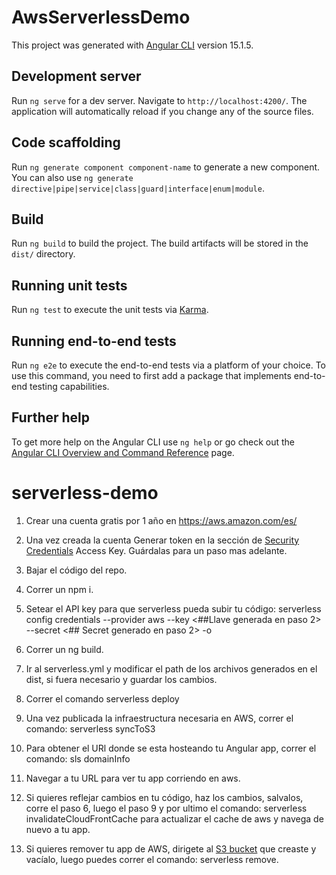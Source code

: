 # AwsServerlessDemo

This project was generated with [Angular CLI](https://github.com/angular/angular-cli) version 15.1.5.

## Development server

Run `ng serve` for a dev server. Navigate to `http://localhost:4200/`. The application will automatically reload if you change any of the source files.

## Code scaffolding

Run `ng generate component component-name` to generate a new component. You can also use `ng generate directive|pipe|service|class|guard|interface|enum|module`.

## Build

Run `ng build` to build the project. The build artifacts will be stored in the `dist/` directory.

## Running unit tests

Run `ng test` to execute the unit tests via [Karma](https://karma-runner.github.io).

## Running end-to-end tests

Run `ng e2e` to execute the end-to-end tests via a platform of your choice. To use this command, you need to first add a package that implements end-to-end testing capabilities.

## Further help

To get more help on the Angular CLI use `ng help` or go check out the [Angular CLI Overview and Command Reference](https://angular.io/cli) page.
# serverless-demo

1. Crear una cuenta gratis por 1 año en https://aws.amazon.com/es/

2. Una vez creada la cuenta Generar token en la sección de [Security Credentials](https://us-east-1.console.aws.amazon.com/iamv2/home?region=us-east-1#/security_credentials) Access Key. Guárdalas para un paso mas adelante.

3. Bajar el código del repo.

4. Correr un npm i.

5. Setear el API key para que serverless pueda subir tu código: serverless config credentials --provider aws --key <##Llave generada en paso 2> --secret <## Secret generado en paso 2> -o

6. Correr un ng build.

7. Ir al serverless.yml y modificar el path de los archivos generados en el dist, si fuera necesario y guardar los cambios.

8. Correr el comando serverless deploy

9. Una vez publicada la infraestructura necesaria en AWS, correr el comando: serverless syncToS3

10. Para obtener el URl donde se esta hosteando tu Angular app, correr el comando: sls domainInfo

11. Navegar a tu URL para ver tu app corriendo en aws.

12. Si quieres reflejar cambios en tu código, haz los cambios, salvalos, corre el paso 6, luego el paso 9 y por ultimo el comando: serverless invalidateCloudFrontCache para actualizar el cache de aws y navega de nuevo a tu app.

13. Si quieres remover tu app de AWS, dirigete al [S3 bucket](https://s3.console.aws.amazon.com/s3/home?region=us-east-1) que creaste y vacíalo, luego puedes correr el comando: serverless remove.
